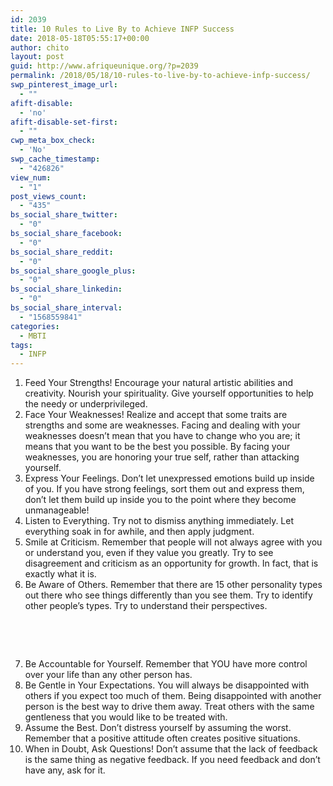 ```yaml
---
id: 2039
title: 10 Rules to Live By to Achieve INFP Success
date: 2018-05-18T05:55:17+00:00
author: chito
layout: post
guid: http://www.afriqueunique.org/?p=2039
permalink: /2018/05/18/10-rules-to-live-by-to-achieve-infp-success/
swp_pinterest_image_url:
  - ""
afift-disable:
  - 'no'
afift-disable-set-first:
  - ""
cwp_meta_box_check:
  - 'No'
swp_cache_timestamp:
  - "426826"
view_num:
  - "1"
post_views_count:
  - "435"
bs_social_share_twitter:
  - "0"
bs_social_share_facebook:
  - "0"
bs_social_share_reddit:
  - "0"
bs_social_share_google_plus:
  - "0"
bs_social_share_linkedin:
  - "0"
bs_social_share_interval:
  - "1568559841"
categories:
  - MBTI
tags:
  - INFP
---
```

  1. Feed Your Strengths! Encourage your natural artistic abilities and creativity. Nourish your spirituality. Give yourself opportunities to help the needy or underprivileged.
  2. Face Your Weaknesses! Realize and accept that some traits are strengths and some are weaknesses. Facing and dealing with your weaknesses doesn&#8217;t mean that you have to change who you are; it means that you want to be the best you possible. By facing your weaknesses, you are honoring your true self, rather than attacking yourself.
  3. Express Your Feelings. Don&#8217;t let unexpressed emotions build up inside of you. If you have strong feelings, sort them out and express them, don’t let them build up inside you to the point where they become unmanageable!
  4. Listen to Everything. Try not to dismiss anything immediately. Let everything soak in for awhile, and then apply judgment.
  5. Smile at Criticism. Remember that people will not always agree with you or understand you, even if they value you greatly. Try to see disagreement and criticism as an opportunity for growth. In fact, that is exactly what it is.
  6. Be Aware of Others. Remember that there are 15 other personality types out there who see things differently than you see them. Try to identify other people&#8217;s types. Try to understand their perspectives.

&nbsp;

&nbsp;

<ol start="7">
  <li>
    Be Accountable for Yourself. Remember that YOU have more control over your life than any other person has.
  </li>
  <li>
    Be Gentle in Your Expectations. You will always be disappointed with others if you expect too much of them. Being disappointed with another person is the best way to drive them away. Treat others with the same gentleness that you would like to be treated with.
  </li>
  <li>
    Assume the Best. Don&#8217;t distress yourself by assuming the worst. Remember that a positive attitude often creates positive situations.
  </li>
  <li>
    When in Doubt, Ask Questions! Don&#8217;t assume that the lack of feedback is the same thing as negative feedback. If you need feedback and don&#8217;t have any, ask for it.
  </li>
</ol>

&nbsp;